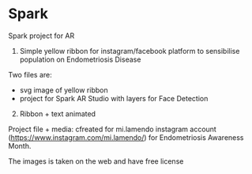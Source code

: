 # Spark
Spark project for AR

1) Simple yellow ribbon for instagram/facebook platform to sensibilise population on Endometriosis Disease 

Two files are:
- svg image of yellow ribbon
- project for Spark AR Studio with layers for Face Detection

2) Ribbon + text animated

Project file + media: cfreated for mi.lamendo instagram account (https://www.instagram.com/mi.lamendo/) for Endometriosis Awareness Month.

The images is taken on the web and have free license
